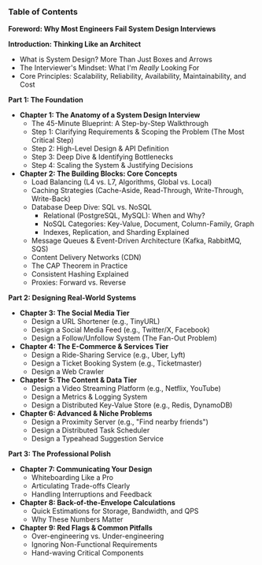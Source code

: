 ### **Table of Contents**

**Foreword: Why Most Engineers Fail System Design Interviews**

**Introduction: Thinking Like an Architect**
*   What is System Design? More Than Just Boxes and Arrows
*   The Interviewer's Mindset: What I'm *Really* Looking For
*   Core Principles: Scalability, Reliability, Availability, Maintainability, and Cost

**Part 1: The Foundation**

*   **Chapter 1: The Anatomy of a System Design Interview**
    *   The 45-Minute Blueprint: A Step-by-Step Walkthrough
    *   Step 1: Clarifying Requirements & Scoping the Problem (The Most Critical Step)
    *   Step 2: High-Level Design & API Definition
    *   Step 3: Deep Dive & Identifying Bottlenecks
    *   Step 4: Scaling the System & Justifying Decisions
*   **Chapter 2: The Building Blocks: Core Concepts**
    *   Load Balancing (L4 vs. L7, Algorithms, Global vs. Local)
    *   Caching Strategies (Cache-Aside, Read-Through, Write-Through, Write-Back)
    *   Database Deep Dive: SQL vs. NoSQL
        *   Relational (PostgreSQL, MySQL): When and Why?
        *   NoSQL Categories: Key-Value, Document, Column-Family, Graph
        *   Indexes, Replication, and Sharding Explained
    *   Message Queues & Event-Driven Architecture (Kafka, RabbitMQ, SQS)
    *   Content Delivery Networks (CDN)
    *   The CAP Theorem in Practice
    *   Consistent Hashing Explained
    *   Proxies: Forward vs. Reverse

**Part 2: Designing Real-World Systems**

*   **Chapter 3: The Social Media Tier**
    *   Design a URL Shortener (e.g., TinyURL)
    *   Design a Social Media Feed (e.g., Twitter/X, Facebook)
    *   Design a Follow/Unfollow System (The Fan-Out Problem)
*   **Chapter 4: The E-Commerce & Services Tier**
    *   Design a Ride-Sharing Service (e.g., Uber, Lyft)
    *   Design a Ticket Booking System (e.g., Ticketmaster)
    *   Design a Web Crawler
*   **Chapter 5: The Content & Data Tier**
    *   Design a Video Streaming Platform (e.g., Netflix, YouTube)
    *   Design a Metrics & Logging System
    *   Design a Distributed Key-Value Store (e.g., Redis, DynamoDB)
*   **Chapter 6: Advanced & Niche Problems**
    *   Design a Proximity Server (e.g., "Find nearby friends")
    *   Design a Distributed Task Scheduler
    *   Design a Typeahead Suggestion Service

**Part 3: The Professional Polish**

*   **Chapter 7: Communicating Your Design**
    *   Whiteboarding Like a Pro
    *   Articulating Trade-offs Clearly
    *   Handling Interruptions and Feedback
*   **Chapter 8: Back-of-the-Envelope Calculations**
    *   Quick Estimations for Storage, Bandwidth, and QPS
    *   Why These Numbers Matter
*   **Chapter 9: Red Flags & Common Pitfalls**
    *   Over-engineering vs. Under-engineering
    *   Ignoring Non-Functional Requirements
    *   Hand-waving Critical Components